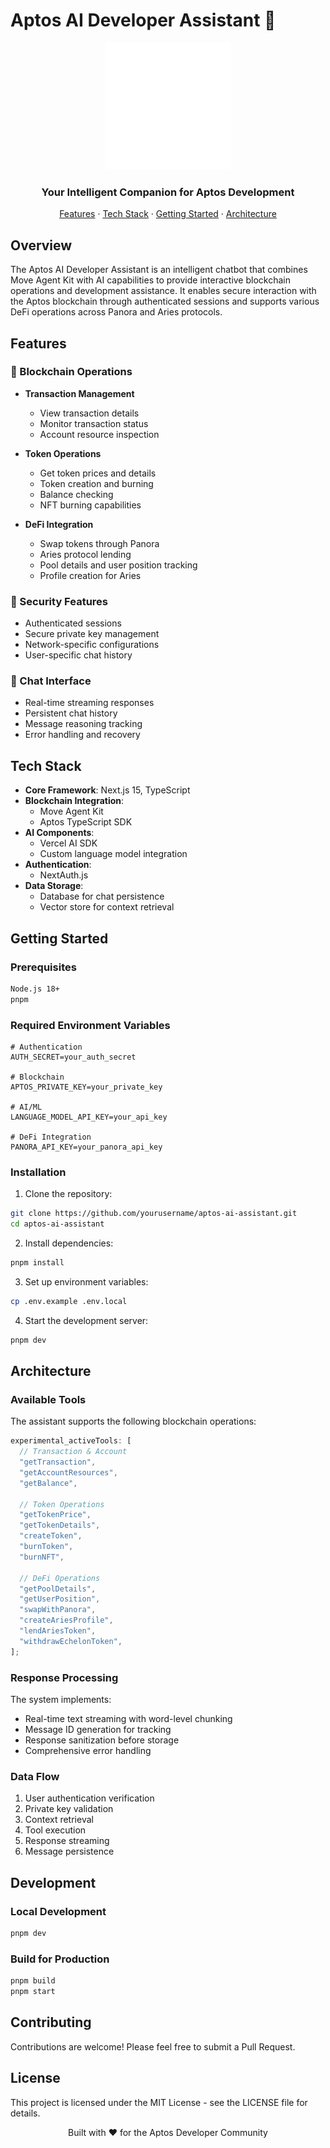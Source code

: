 # Aptos AI Developer Assistant 🤖

<div align="center">
  <img src="public/images/aptos-white.svg" alt="Aptos AI Dev Assistant Logo" width="200"/>
  <h3>Your Intelligent Companion for Aptos Development</h3>
</div>

<p align="center">
  <a href="#features">Features</a> ·
  <a href="#tech-stack">Tech Stack</a> ·
  <a href="#getting-started">Getting Started</a> ·
  <a href="#architecture">Architecture</a>
</p>

## Overview

The Aptos AI Developer Assistant is an intelligent chatbot that combines Move Agent Kit with AI capabilities to provide interactive blockchain operations and development assistance. It enables secure interaction with the Aptos blockchain through authenticated sessions and supports various DeFi operations across Panora and Aries protocols.

## Features

### 🔗 Blockchain Operations

- **Transaction Management**
  - View transaction details
  - Monitor transaction status
  - Account resource inspection
- **Token Operations**

  - Get token prices and details
  - Token creation and burning
  - Balance checking
  - NFT burning capabilities

- **DeFi Integration**
  - Swap tokens through Panora
  - Aries protocol lending
  - Pool details and user position tracking
  - Profile creation for Aries

### 🔐 Security Features

- Authenticated sessions
- Secure private key management
- Network-specific configurations
- User-specific chat history

### 💬 Chat Interface

- Real-time streaming responses
- Persistent chat history
- Message reasoning tracking
- Error handling and recovery

## Tech Stack

- **Core Framework**: Next.js 15, TypeScript
- **Blockchain Integration**:
  - Move Agent Kit
  - Aptos TypeScript SDK
- **AI Components**:
  - Vercel AI SDK
  - Custom language model integration
- **Authentication**:
  - NextAuth.js
- **Data Storage**:
  - Database for chat persistence
  - Vector store for context retrieval

## Getting Started

### Prerequisites

```bash
Node.js 18+
pnpm
```

### Required Environment Variables

```env
# Authentication
AUTH_SECRET=your_auth_secret

# Blockchain
APTOS_PRIVATE_KEY=your_private_key

# AI/ML
LANGUAGE_MODEL_API_KEY=your_api_key

# DeFi Integration
PANORA_API_KEY=your_panora_api_key
```

### Installation

1. Clone the repository:

```bash
git clone https://github.com/yourusername/aptos-ai-assistant.git
cd aptos-ai-assistant
```

2. Install dependencies:

```bash
pnpm install
```

3. Set up environment variables:

```bash
cp .env.example .env.local
```

4. Start the development server:

```bash
pnpm dev
```

## Architecture

### Available Tools

The assistant supports the following blockchain operations:

```typescript
experimental_activeTools: [
  // Transaction & Account
  "getTransaction",
  "getAccountResources",
  "getBalance",

  // Token Operations
  "getTokenPrice",
  "getTokenDetails",
  "createToken",
  "burnToken",
  "burnNFT",

  // DeFi Operations
  "getPoolDetails",
  "getUserPosition",
  "swapWithPanora",
  "createAriesProfile",
  "lendAriesToken",
  "withdrawEchelonToken",
];
```

### Response Processing

The system implements:

- Real-time text streaming with word-level chunking
- Message ID generation for tracking
- Response sanitization before storage
- Comprehensive error handling

### Data Flow

1. User authentication verification
2. Private key validation
3. Context retrieval
4. Tool execution
5. Response streaming
6. Message persistence

## Development

### Local Development

```bash
pnpm dev
```

### Build for Production

```bash
pnpm build
pnpm start
```

## Contributing

Contributions are welcome! Please feel free to submit a Pull Request.

## License

This project is licensed under the MIT License - see the LICENSE file for details.

<p align="center">Built with ❤️ for the Aptos Developer Community</p>
